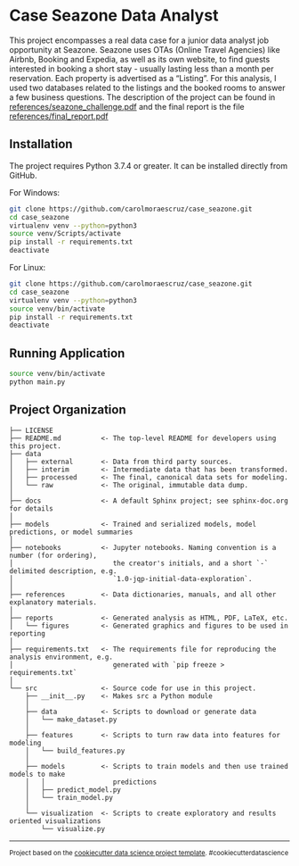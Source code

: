 # Case Seazone Data Analyst

This project encompasses a real data case for a junior data analyst job opportunity at Seazone. 
Seazone uses OTAs (Online Travel Agencies) like Airbnb, Booking and Expedia, as well as its own
website, to find guests interested in booking a short stay - usually lasting less than a month
per reservation. Each property is advertised as a “Listing”. For this analysis, I used two databases
related to the listings and the booked rooms to answer a few business questions. The description of the project can be found in [references/seazone_challenge.pdf](https://github.com/carolmoraescruz/case_seazone/blob/3b29e43b79367196c2745b76e73c25d4c485761e/references/seazone_challenge.pdf) and the final report is the file [references/final_report.pdf](https://github.com/carolmoraescruz/case_seazone/blob/3b29e43b79367196c2745b76e73c25d4c485761e/references/final_report.pdf)
## Installation

The project requires Python 3.7.4 or greater. It can be installed directly from GitHub. 

For Windows:
```bash
git clone https://github.com/carolmoraescruz/case_seazone.git
cd case_seazone
virtualenv venv --python=python3
source venv/Scripts/activate
pip install -r requirements.txt
deactivate
```

For Linux:
```bash
git clone https://github.com/carolmoraescruz/case_seazone.git
cd case_seazone
virtualenv venv --python=python3
source venv/bin/activate
pip install -r requirements.txt
deactivate
```

## Running Application

```bash
source venv/bin/activate
python main.py
```


## Project Organization

    ├── LICENSE
    ├── README.md          <- The top-level README for developers using this project.
    ├── data
    │   ├── external       <- Data from third party sources.
    │   ├── interim        <- Intermediate data that has been transformed.
    │   ├── processed      <- The final, canonical data sets for modeling.
    │   └── raw            <- The original, immutable data dump.
    │
    ├── docs               <- A default Sphinx project; see sphinx-doc.org for details
    │
    ├── models             <- Trained and serialized models, model predictions, or model summaries
    │
    ├── notebooks          <- Jupyter notebooks. Naming convention is a number (for ordering),
    │                         the creator's initials, and a short `-` delimited description, e.g.
    │                         `1.0-jqp-initial-data-exploration`.
    │
    ├── references         <- Data dictionaries, manuals, and all other explanatory materials.
    │
    ├── reports            <- Generated analysis as HTML, PDF, LaTeX, etc.
    │   └── figures        <- Generated graphics and figures to be used in reporting
    │
    ├── requirements.txt   <- The requirements file for reproducing the analysis environment, e.g.
    │                         generated with `pip freeze > requirements.txt`
    │
    └── src                <- Source code for use in this project.
        ├── __init__.py    <- Makes src a Python module
        │
        ├── data           <- Scripts to download or generate data
        │   └── make_dataset.py
        │
        ├── features       <- Scripts to turn raw data into features for modeling
        │   └── build_features.py
        │
        ├── models         <- Scripts to train models and then use trained models to make
        │   │                 predictions
        │   ├── predict_model.py
        │   └── train_model.py
        │
        └── visualization  <- Scripts to create exploratory and results oriented visualizations
            └── visualize.py
    


--------

<p><small>Project based on the <a target="_blank" href="https://drivendata.github.io/cookiecutter-data-science/">cookiecutter data science project template</a>. #cookiecutterdatascience</small></p>
